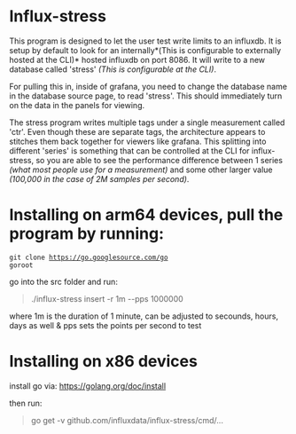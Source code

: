 # Influx-stress
This program is designed to let the user test write limits to an influxdb.  It is setup by default to look for an internally*(This is configurable to externally hosted at the CLI)* hosted influxdb on port 8086.  It will write to a new database called 'stress' *(This is configurable at the CLI)*.

For pulling this in, inside of grafana, you need to change the database name in the database source page, to read 'stress'.  This should immediately turn on the data in the panels for viewing.

The stress program writes multiple tags under a single measurement called 'ctr'.  Even though these are separate tags, the architecture appears to stitches them back together for viewers like grafana.  This splitting into different 'series' is something that can be controlled at the CLI for influx-stress, so you are able to see the performance difference between 1 series *(what most people use for a measurement)* and some other larger value *(100,000 in the case of 2M samples per second)*.

# Installing on arm64 devices, pull the program by running:
<code>git clone https://go.googlesource.com/go goroot</code>

go into the src folder and run:
>./influx-stress insert -r 1m --pps 1000000

where 1m is the duration of 1 minute, can be adjusted to secounds, hours, days as well
&
pps sets the points per second to test

# Installing on x86 devices
install go via:
https://golang.org/doc/install

then run:
>go get -v github.com/influxdata/influx-stress/cmd/...
